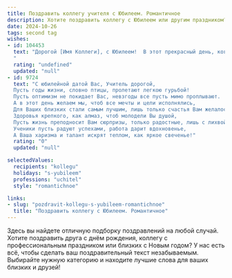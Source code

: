 ```yaml
---
title: Поздравить коллегу учителя с Юбилеем. Романтичное
description: Хотите поздравить коллегу с Юбилеем или другим праздником? Наш ИИ создаст незабываемое поздравление, а вы обязательно выделитесь среди других.  
date: 2024-10-26
tags: second tag
wishes:
- id: 104453
  text: "Дорогой [Имя Коллеги], с Юбилеем!  В этот прекрасный день, когда сияет солнце Вашего таланта и доброты, позвольте мне выразить Вам безграничное восхищение.  Вы – не просто учитель, Вы – волшебник, который открывает двери в мир знаний и вдохновляет сердца.  Ваша преданность профессии, Ваша бесконечная любовь к детям – это настоящая романтическая поэма, написанная  сердцем. Пусть этот юбилей станет началом новой, прекрасной главы Вашей жизни, наполненной счастьем, радостью и  неизменной любовью к Вашему призванию.  Будьте здоровы, счастливы и любимы!
  "
  rating: "undefined"
  updated: "null"
- id: 9724
  text: "С юбилейной датой Вас, Учитель дорогой,
  Пусть годы жизни, словно птицы, пролетают легкою гурьбой!
  Пусть оптимизм не покидает Вас, невзгоды все пусть мимо проплывают.
  А в этот день желаем мы, чтоб все мечты и цели исполнялись,
  Для Ваших близких стали самым лучшим, лишь только счастья Вам желалось!
  Здоровья крепкого, как алмаз, чтоб молодели Вы душой,
  Пусть жизнь преподносит Вам сюрпризы, только радостные, лишь с лихвой!
  Ученики пусть радуют успехами, работа дарит вдохновенье,
  А Ваша харизма и талант искрят теплом, как яркое свеченье!"
  rating: "0"
  updated: "null"

selectedValues:
  recipients: "kollegu"
  holidays: "s-yubileem"
  professions: "uchitel"
  style: "romantichnoe"

links:
- slug: "pozdravit-kollegu-s-yubileem-romantichnoe"
  title: "Поздравить коллегу с Юбилеем. Романтичное"
---
```


Здесь вы найдете отличную подборку поздравлений на любой случай. 
Хотите поздравить друга с днём рождения, коллегу с профессиональным праздником или близких с Новым годом? У нас есть всё, чтобы сделать ваш поздравительный текст незабываемым. Выбирайте нужную категорию и находите лучшие слова для ваших близких и друзей!
